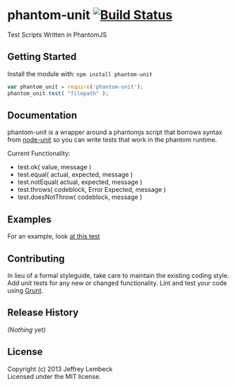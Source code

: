 # phantom-unit [![Build Status](https://secure.travis-ci.org/jlembeck/phantom-unit.png?branch=master)](http://travis-ci.org/jlembeck/phantom-unit)

Test Scripts Written in PhantomJS

## Getting Started
Install the module with: `npm install phantom-unit`

```javascript
var phantom_unit = require('phantom-unit');
phantom_unit.test( "filepath" );
```

## Documentation
phantom-unit is a wrapper around a phantomjs script that borrows syntax from [node-unit](https://github.com/caolan/nodeunit) so you can write tests that work in the phantom runtime.

Current Functionality:

* test.ok( value, message )
* test.equal( actual, expected, message )
* test.notEqual( actual, expected, message )
* test.throws( codeblock, Error Expected, message )
* test.doesNotThrow( codeblock, message )


## Examples
For an example, look [at this test](https://github.com/jlembeck/phantom-unit/blob/master/test/files/test.js)


## Contributing
In lieu of a formal styleguide, take care to maintain the existing coding style. Add unit tests for any new or changed functionality. Lint and test your code using [Grunt](http://gruntjs.com/).

## Release History
_(Nothing yet)_

## License
Copyright (c) 2013 Jeffrey Lembeck  
Licensed under the MIT license.

